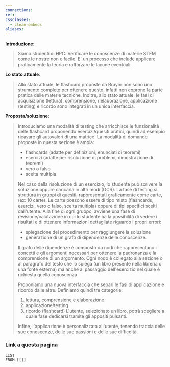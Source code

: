 ```yaml
---
connections: 
ref: 
cssclasses:
  - clean-embeds
aliases:
---
```

**Introduzione**:
> Siamo studenti di HPC.  Verificare le conoscenze di materie STEM come le nostre non è facile.
> E' un processo che include applicare praticamente la teoria e rafforzare le lacune eventuali.

**Lo stato attuale**:
> Allo stato attuale, le flashcard proposte da Braynr non sono uno strumento completo per ottenere questo, infatti non coprono la parte pratica delle materie tecniche.
> Inoltre, allo stato attuale, le fasi di acquisizione (lettura), comprensione, rielaborazione, applicazione (testing) e ricordo sono integrati in un unica interfaccia.

**Proposta/soluzione**:
> Introduciamo una modalità di testing che arricchisce le funzionalità delle flashcard proponendo esercizi/quesiti pratici, quindi ad esempio ricavare gli autovalori di una matrice.
> La modalità di domande proposte in questa sezione è ampia: 
> - flashcards (adatte per definizioni, enunciati di teoremi)
> - esercizi (adatte per risoluzione di problemi, dimostrazione di teoremi)
> - vero o falso
> - scelta multipla
> 
> Nel caso della risoluzione di un esercizio, lo studente può scrivere la soluzione oppure caricarla in altri modi (OCR).
> La fase di testing si struttura in gruppi di quesiti, rappresentati graficamente come carte, (ex: 10 carte).  Le carte possono essere di tipo misto (flashcards, esercizi, vero o falso, scelta multipla) oppure di tipi specifici scelti dall'utente.
> Alla fine di ogni gruppo, avviene una fase di revisione/valutazione in cui lo studente ha la possibilità di vedere i risultati e di ottenere informazioni dettagliate riguardo i propri errori:
> - spiegazione del procedimento per raggiungere la soluzione
> - generazione di un grafo di dipendenze delle conoscenze.
>
>Il grafo delle dipendenze è composto da nodi che rappresentano i concetti e gli argomenti necessari per ottenere la padronanza e la comprensione di un argomento. 
>Ogni nodo è collegato alla sezione o al paragrafo del testo che lo spiega (un libro presente nella libreria o una fonte esterna) ma anche al passaggio dell'esercizio nel quale è richiesta quella conoscenza
> 
> Proponiamo una nuova interfaccia che separi le fasi di applicazione e ricordo dalle altre.
> Definiamo quindi tre categorie: 
> 1. lettura, comprensione e elaborazione
> 2. applicazione/testing
> 3. ricordo (flashcard)
> L'utente, selezionato un libro, potrà scegliere a quale fase dedicarsi tramite gli appositi pulsanti.
>
>Infine, l'applicazione è personalizzata all'utente, tenendo traccia delle sue conoscenze, delle sue passioni e delle sue difficoltà.

### Link a questa pagina
```dataview
LIST
FROM [[]]
```